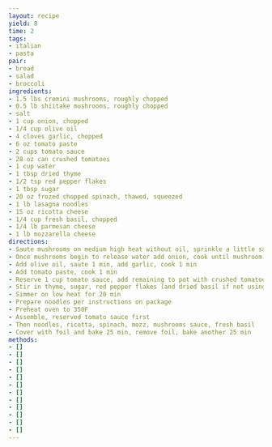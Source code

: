 ```yaml
---
layout: recipe
yield: 8
time: 2
tags:
- italian
- pasta
pair:
- bread
- salad
- broccoli
ingredients:
- 1.5 lbs cremini mushrooms, roughly chopped
- 0.5 lb shiitake mushrooms, roughly chopped
- salt
- 1 cup onion, chopped
- 1/4 cup olive oil
- 4 cloves garlic, chopped
- 6 oz tomato paste
- 2 cups tomato sauce
- 28 oz can crushed tomatoes
- 1 cup water
- 1 tbsp dried thyme
- 1/2 tsp red pepper flakes
- 1 tbsp sugar
- 20 oz frozed chopped spinach, thawed, squeezed
- 1 lb lasagna noodles
- 15 oz ricotta cheese
- 1/4 cup fresh basil, chopped
- 1/4 lb parmesan cheese
- 1 lb mozzarella cheese
directions:
- Saute mushrooms on medium high heat without oil, sprinkle a little salt
- Once mushrooms begin to release water add onion, cook until mushroom water is gone
- Add olive oil, saute 1 min, add garlic, cook 1 min
- Add tomato paste, cook 1 min
- Reserve 1 cup tomato sauce, add remaining to pot with crushed tomatoes and water
- Stir in thyme, sugar, red pepper flakes (and dried basil if not using fresh)
- Simmer on low heat for 20 min
- Prepare noodles per instructions on package
- Preheat oven to 350F
- Assemble, reserved tomato sauce first
- Then noodles, ricotta, spinach, mozz, mushrooms sauce, fresh basil
- Cover with foil and bake 25 min, remove foil, bake another 25 min
methods:
- []
- []
- []
- []
- []
- []
- []
- []
- []
- []
- []
- []
---
```

